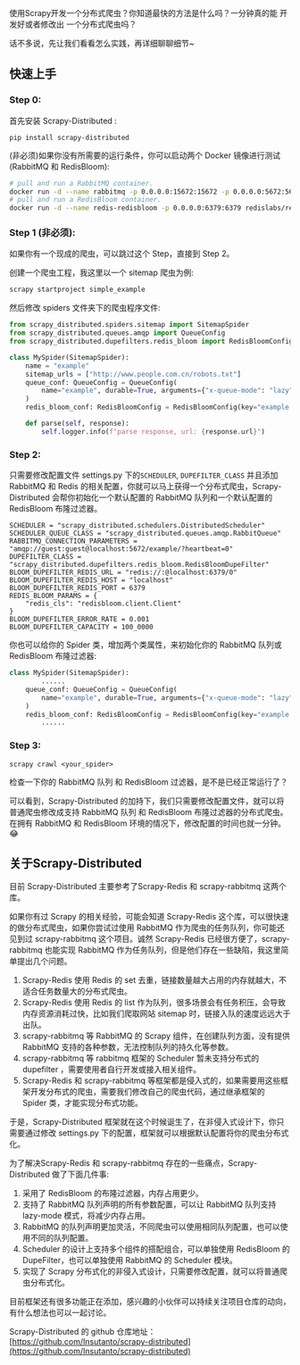 使用Scrapy开发一个分布式爬虫？你知道最快的方法是什么吗？一分钟真的能 开发好或者修改出 一个分布式爬虫吗？

话不多说，先让我们看看怎么实践，再详细聊聊细节~

## 快速上手

### **Step 0:**

首先安装 Scrapy-Distributed :

```
pip install scrapy-distributed
```

(非必须)如果你没有所需要的运行条件，你可以启动两个 Docker 镜像进行测试 (RabbitMQ 和 RedisBloom):

```bash
# pull and run a RabbitMQ container.
docker run -d --name rabbitmq -p 0.0.0.0:15672:15672 -p 0.0.0.0:5672:5672 rabbitmq:3
# pull and run a RedisBloom container.
docker run -d --name redis-redisbloom -p 0.0.0.0:6379:6379 redislabs/rebloom:latest
```

### Step 1 (非必须):

如果你有一个现成的爬虫，可以跳过这个 Step，直接到 Step 2。

创建一个爬虫工程，我这里以一个 sitemap 爬虫为例:

```bash
scrapy startproject simple_example
```

然后修改 spiders 文件夹下的爬虫程序文件:

```python
from scrapy_distributed.spiders.sitemap import SitemapSpider
from scrapy_distributed.queues.amqp import QueueConfig
from scrapy_distributed.dupefilters.redis_bloom import RedisBloomConfig

class MySpider(SitemapSpider):
    name = "example"
    sitemap_urls = ["http://www.people.com.cn/robots.txt"]
    queue_conf: QueueConfig = QueueConfig(
        name="example", durable=True, arguments={"x-queue-mode": "lazy", "x-max-priority": 255}
    )
    redis_bloom_conf: RedisBloomConfig = RedisBloomConfig(key="example:dupefilter")

    def parse(self, response):
        self.logger.info(f"parse response, url: {response.url}")
```

### **Step 2:**

只需要修改配置文件 settings.py 下的`SCHEDULER`, `DUPEFILTER_CLASS` 并且添加 RabbitMQ 和 Redis 的相关配置，你就可以马上获得一个分布式爬虫，Scrapy-Distributed 会帮你初始化一个默认配置的 RabbitMQ 队列和一个默认配置的 RedisBloom 布隆过滤器。

```
SCHEDULER = "scrapy_distributed.schedulers.DistributedScheduler"
SCHEDULER_QUEUE_CLASS = "scrapy_distributed.queues.amqp.RabbitQueue"
RABBITMQ_CONNECTION_PARAMETERS = "amqp://guest:guest@localhost:5672/example/?heartbeat=0"
DUPEFILTER_CLASS = "scrapy_distributed.dupefilters.redis_bloom.RedisBloomDupeFilter"
BLOOM_DUPEFILTER_REDIS_URL = "redis://:@localhost:6379/0"
BLOOM_DUPEFILTER_REDIS_HOST = "localhost"
BLOOM_DUPEFILTER_REDIS_PORT = 6379
REDIS_BLOOM_PARAMS = {
    "redis_cls": "redisbloom.client.Client"
}
BLOOM_DUPEFILTER_ERROR_RATE = 0.001
BLOOM_DUPEFILTER_CAPACITY = 100_0000
```

你也可以给你的 Spider 类，增加两个类属性，来初始化你的 RabbitMQ 队列或 RedisBloom 布隆过滤器:

```python
class MySpider(SitemapSpider):
		......
    queue_conf: QueueConfig = QueueConfig(
        name="example", durable=True, arguments={"x-queue-mode": "lazy", "x-max-priority": 255}
    )
    redis_bloom_conf: RedisBloomConfig = RedisBloomConfig(key="example:dupefilter")
		......
```

### **Step 3:**

```
scrapy crawl <your_spider>
```

检查一下你的 RabbitMQ 队列 和 RedisBloom 过滤器，是不是已经正常运行了？

可以看到，Scrapy-Distributed 的加持下，我们只需要修改配置文件，就可以将普通爬虫修改成支持 RabbitMQ 队列 和 RedisBloom 布隆过滤器的分布式爬虫。在拥有 RabbitMQ 和 RedisBloom 环境的情况下，修改配置的时间也就一分钟。😂

## 关于Scrapy-Distributed

目前 Scrapy-Distributed 主要参考了Scrapy-Redis 和 scrapy-rabbitmq 这两个库。

如果你有过 Scrapy 的相关经验，可能会知道 Scrapy-Redis 这个库，可以很快速的做分布式爬虫，如果你尝试过使用 RabbitMQ 作为爬虫的任务队列，你可能还见到过 scrapy-rabbitmq 这个项目。诚然 Scrapy-Redis 已经很方便了，scrapy-rabbitmq 也能实现 RabbitMQ 作为任务队列，但是他们存在一些缺陷，我这里简单提出几个问题。

1. Scrapy-Redis 使用 Redis 的 set 去重，链接数量越大占用的内存就越大，不适合任务数量大的分布式爬虫。
2. Scrapy-Redis 使用 Redis 的 list 作为队列，很多场景会有任务积压，会导致内存资源消耗过快，比如我们爬取网站 sitemap 时，链接入队的速度远远大于出队。
3. scrapy-rabbitmq 等 RabbitMQ 的 Scrapy 组件，在创建队列方面，没有提供 RabbitMQ 支持的各种参数，无法控制队列的持久化等参数。
4. scrapy-rabbitmq 等 rabbitmq 框架的 Scheduler 暂未支持分布式的 dupefilter ，需要使用者自行开发或接入相关组件。
5. Scrapy-Redis 和 scrapy-rabbitmq 等框架都是侵入式的，如果需要用这些框架开发分布式的爬虫，需要我们修改自己的爬虫代码，通过继承框架的 Spider 类，才能实现分布式功能。

于是，Scrapy-Distributed 框架就在这个时候诞生了，在非侵入式设计下，你只需要通过修改 settings.py 下的配置，框架就可以根据默认配置将你的爬虫分布式化。

为了解决Scrapy-Redis 和 scrapy-rabbitmq 存在的一些痛点，Scrapy-Distributed 做了下面几件事:

1. 采用了 RedisBloom 的布隆过滤器，内存占用更少。
2. 支持了 RabbitMQ 队列声明的所有参数配置，可以让 RabbitMQ 队列支持 lazy-mode 模式，将减少内存占用。
3. RabbitMQ 的队列声明更加灵活，不同爬虫可以使用相同队列配置，也可以使用不同的队列配置。
4. Scheduler 的设计上支持多个组件的搭配组合，可以单独使用 RedisBloom 的DupeFilter，也可以单独使用 RabbitMQ 的 Scheduler 模块。
5. 实现了 Scrapy 分布式化的非侵入式设计，只需要修改配置，就可以将普通爬虫分布式化。

目前框架还有很多功能正在添加，感兴趣的小伙伴可以持续关注项目仓库的动向，有什么想法也可以一起讨论。

Scrapy-Distributed 的 github 仓库地址：[https://github.com/Insutanto/scrapy-distributed](https://github.com/Insutanto/scrapy-distributed)